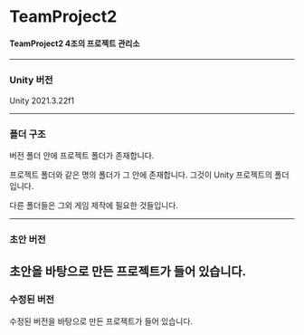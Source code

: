 # TeamProject2

#### TeamProject2 4조의 프로젝트 관리소

---

### Unity 버전

Unity 2021.3.22f1

---

### 폴더 구조

버전 폴더 안에 프로젝트 폴더가 존재합니다.

프로젝트 폴더와 같은 명의 폴더가 그 안에 존재합니다. 그것이 Unity 프로젝트의 폴더입니다.

다른 폴더들은 그외 게임 제작에 필요한 것들입니다.

---

### 초안 버전

초안을 바탕으로 만든 프로젝트가 들어 있습니다.
---
### 수정된 버전

수정된 버전을 바탕으로 만든 프로젝트가 들어 있습니다.
